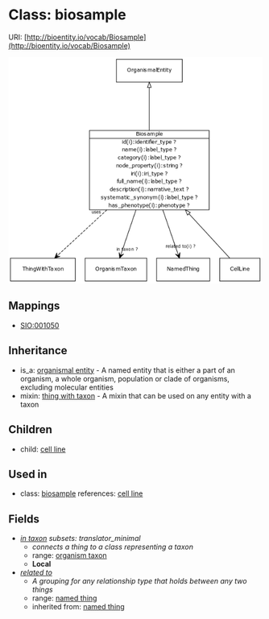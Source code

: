 # Class: biosample




URI: [http://bioentity.io/vocab/Biosample](http://bioentity.io/vocab/Biosample)

![img](images/Biosample.png)
## Mappings

 * [SIO:001050](http://semanticscience.org/resource/SIO_001050)
## Inheritance

 *  is_a: [organismal entity](OrganismalEntity.md) - A named entity that is either a part of an organism, a whole organism, population or clade of organisms, excluding molecular entities
 *  mixin: [thing with taxon](ThingWithTaxon.md) - A mixin that can be used on any entity with a taxon
## Children

 *  child: [cell line](CellLine.md)
## Used in

 *  class: [biosample](Biosample.md) references: [cell line](CellLine.md)
## Fields

 * _[in taxon](in_taxon.md) *subsets: translator_minimal*_
    * _connects a thing to a class representing a taxon_
    * range: [organism taxon](OrganismTaxon.md)
    * __Local__
 * _[related to](related_to.md)_
    * _A grouping for any relationship type that holds between any two things_
    * range: [named thing](NamedThing.md)
    * inherited from: [named thing](NamedThing.md)
